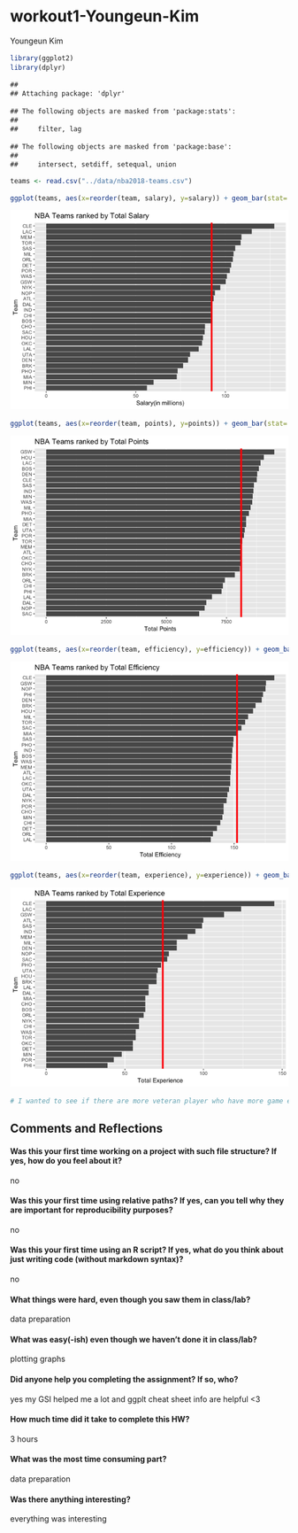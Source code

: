 workout1-Youngeun-Kim
================
Youngeun Kim

``` r
library(ggplot2)
library(dplyr)
```

    ## 
    ## Attaching package: 'dplyr'

    ## The following objects are masked from 'package:stats':
    ## 
    ##     filter, lag

    ## The following objects are masked from 'package:base':
    ## 
    ##     intersect, setdiff, setequal, union

``` r
teams <- read.csv("../data/nba2018-teams.csv")
```

``` r
ggplot(teams, aes(x=reorder(team, salary), y=salary)) + geom_bar(stat='identity') + coord_flip() + labs(y = "Salary(in millions)", x = "Team", title = "NBA Teams ranked by Total Salary") + geom_hline(aes(yintercept = mean(salary)), colour = "red", size = 1.5)
```

![](workout1-Youngeun-Kim_files/figure-markdown_github/unnamed-chunk-3-1.png)

``` r
ggplot(teams, aes(x=reorder(team, points), y=points)) + geom_bar(stat='identity') + coord_flip() + labs(y = "Total Points", x="Team", title = "NBA Teams ranked by Total Points") + geom_hline(aes(yintercept =  mean(points)), colour = "red", size = 1.5)
```

![](workout1-Youngeun-Kim_files/figure-markdown_github/unnamed-chunk-4-1.png)

``` r
ggplot(teams, aes(x=reorder(team, efficiency), y=efficiency)) + geom_bar(stat='identity') + coord_flip() + labs(y = "Total Efficiency", x="Team", title = "NBA Teams ranked by Total Efficiency") + geom_hline(aes(yintercept =  mean(efficiency)), colour = "red", size = 1.5)
```

![](workout1-Youngeun-Kim_files/figure-markdown_github/unnamed-chunk-5-1.png)

``` r
ggplot(teams, aes(x=reorder(team, experience), y=experience)) + geom_bar(stat='identity') + coord_flip() + labs(y = "Total Experience", x="Team", title = "NBA Teams ranked by Total Experience") + geom_hline(aes(yintercept =  mean(experience)), colour = "red", size = 1.5)
```

![](workout1-Youngeun-Kim_files/figure-markdown_github/unnamed-chunk-6-1.png)

``` r
# I wanted to see if there are more veteran player who have more game experience have high possibility to win the match
```

Comments and Reflections
------------------------

#### Was this your first time working on a project with such file structure? If yes, how do you feel about it?

no

#### Was this your first time using relative paths? If yes, can you tell why they are important for reproducibility purposes?

no

#### Was this your first time using an R script? If yes, what do you think about just writing code (without markdown syntax)?

no

#### What things were hard, even though you saw them in class/lab?

data preparation

#### What was easy(-ish) even though we haven’t done it in class/lab?

plotting graphs

#### Did anyone help you completing the assignment? If so, who?

yes my GSI helped me a lot and ggplt cheat sheet info are helpful &lt;3

#### How much time did it take to complete this HW?

3 hours

#### What was the most time consuming part?

data preparation

#### Was there anything interesting?

everything was interesting
